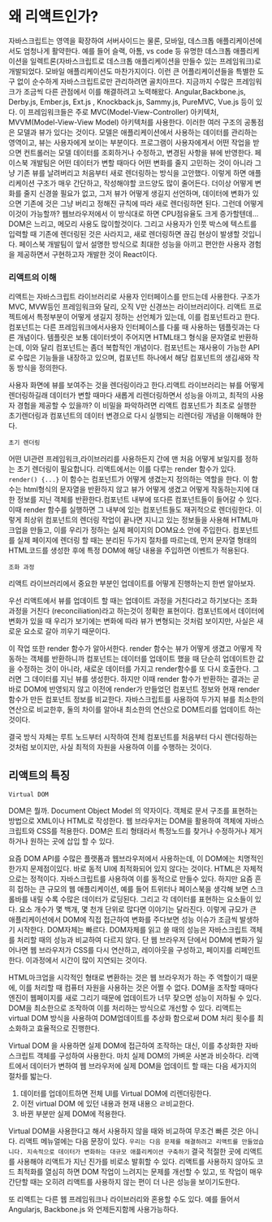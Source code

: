 # 왜 리액트인가?

자바스크립트는 영역을 확장하여 서버사이드는 물론, 모바일, 데스크톱 애플리케이션에서도 엄청나게 활약한다.
예를 들어 슬랙, 아톰, vs code 등 유명한 데스크톱 애플리케이션을 일렉트론(자바스크립트로 데스크톱 애플리케이션을 만들수 있는 프레임워크)로 개발되었다.
모바일 애플리케이션도 마찬가지이다.
이런 큰 어플리케이션들을 특별한 도구 없이 순수하게 자바스크립트로만 관리하려면 골치아프다. 지금까지 수많은 프레임워크가 조금씩 다른 관점에서 이를 해결하려고 노력해왔다. Angular,Backbone.js, Derby.js, Ember.js, Ext.js , Knockback.js, Sammy.js, PureMVC, Vue.js 등이 있다.
이 프레임워크들은 주로 MVC(Model-View-Controller) 아키텍처, MVVM(Model-View-View Model) 아키텍처를 사용한다. 이러한 여러 구조의 공통점은 모델과 뷰가 있다는 것이다. 모델은 애플리케이션에서 사용하는 데이터를 관리하는 영역이고, 뷰는 사용자에게 보이는 부분이다. 프로그램이 사용자에게서 어떤 작업을 받으면 컨트롤러는 모델 데이터를 조회하거나 수정하고, 변경된 사항을 뷰에 반영한다.
페이스북 개발팀은 어떤 데이터가 변할 때마다 어떤 변화를 줄지 고민하는 것이 아니라 그냥 기존 뷰를 날려버리고 처음부터 새로 렌더링하는 방식을 고안했다. 이렇게 하면 애플리케이션 구조가 매우 간단하고, 작성해야할 코드양도 많이 줄어든다. 더이상 어떻게 변화를 줄지 신경쓸 필요가 없고, 그저 뷰가 어떻게 생길지 선언하며, 데이터에 변화가 있으면 기존에 것은 그냥 버리고 정해진 규칙에 따라 새로 렌더링하면 된다. 그런데 어떻게 이것이 가능할까? 웹브라우저에서 이 방식대로 하면  CPU점유율도 크게 증가할텐데... DOM은 느리고, 메모리 사용도 많이할것이다. 그리고 사용자가 인풋 박스에 텍스트를 입력할 때 기존에 렌더링된 것은 사라지고, 새로 렌더링하면 끊김 현상이 발생할 것입니다. 페이스북 개발팀이 앞서 설명한 방식으로 최대한 성능을 아끼고 편안한 사용자 경험을 제공하면서 구현하고자 개발한 것이 React이다.

### 리액트의 이해

리액트는 자바스크립트 라이브러리로 사용자 인터페이스를 만드는데 사용한다. 구조가 MVC, MVW등인 프레임워크와 달리, 오직 V만 신경쓰는 라이브러리이다.
리액트 프로젝트에서 특정부분이 어떻게 생길지 정하는 선언체가 있는데, 이를 컴포넌트라고 한다. 컴포넌트는 다른 프레임워크에서사용자 인터페이스를 다룰 때 사용하는 템플릿과는 다른 개념이다. 템플릿은 보통 데이터셋이 주어지면 HTML태그 형식을 문자열로 반환하는데, 이와 달리 컴포넌트는 좀더 복합적인 개념이다. 컴포넌트는 재사용이 가능한 API로 수많은 기능들을 내장하고 있으며, 컴포넌트 하나에서 해당 컴포넌트의 생김새와 작동 방식을 정의한다.

사용자 화면에 뷰를 보여주는 것을 렌더링이라고 한다.리액트 라이브러리는 뷰를 어떻게 렌더링하길래 데이터가 변할 때마다 새롭게 리렌더링하면서 성능을 아끼고, 최적의 사용자 경험을 제공할 수 있을까? 이 비밀을 파악하려면 리액트 컴포넌트가 최초로 실행한 초기렌더링과 컴포넌트의 데이터 변경으로 다시 실행되는 리렌더링 개념을 이해해야 한다.

`초기 렌더링`

어떤 UI관련 프레임워크,라이브러리를 사용하든지 간에 맨 처음 어떻게 보일지를 정하는 초기 렌더링이 필요합니다. 리액트에서는 이를 다루는 render 함수가 있다.
`render() {...}`
이 함수는 컴포넌트가 어떻게 생겼는지 정의하는 역할을 한다. 이 함수는 html형식의 문자열을 반환하지 않고 뷰가 어떻게 생겼고 어떻게 작동하는지에 대한 정보를 지닌 객체를 반환한다.컴포넌트 내부에 또다른 컴포넌트들이 들어갈 수 있다. 이때 render 함수를 실행하면 그 내부에 있는 컴포넌트들도 재귀적으로 렌더링한다.
이렇게 최상위 컴포넌트의 렌더링 작업이 끝나면 지니고 있는 정보들을 사용해 HTML마크업을 만들고, 이를 우리가 정하는 실제 페이지의 DOM요소 안에 주입한다. 컴포넌트를 실제 페이지에 렌더링 할 때는 분리된 두가지 절차를 따르는데, 먼저 문자열 형태의 HTML코드를 생성한 후에 특정 DOM에 해당 내용을 주입하면 이벤트가 적용된다.

`조화 과정`

리액트 라이브러리에서 중요한 부분인 업데이트를 어떻게 진행하는지 한번 알아보자.

우선 리액트에서 뷰를 업데이트 할 때는 업데이트 과정을 거친다라고 하기보다는 조화 과정을 거친다 (reconciliation)라고 하는것이 정확한 표현이다. 컴포넌트에서 데이터에 변화가 있을 때 우리가 보기에는 변화에 따라 뷰가 변형되는 것처럼 보이지만, 사실은 새로운 요소로 갈아 끼우기 때문이다.

이 작업 또한 render 함수가 알아서한다. render 함수는 뷰가 어떻게 생겼고 어떻게 작동하는 객체를 반환하니까 컴포넌트는 데이터를 업데이트 했을 때 단순히 업데이트한 값을 수정하는 것이 아니라, 새로운 데이터를 가지고 render함수를 또 다시 호출한다. 그러면 그 데이터를 지닌 뷰를 생성한다. 하지만 이때 render 함수가 반환하는 결과는 곧바로 DOM에 반영되지 않고 이전에 render가 만들었던 컴포넌트 정보와 현재 render 함수가 만든 컴포넌트 정보를 비교한다. 자바스크립트를 사용하여 두가지 뷰를 최소한의 연산으로 비교한후, 둘의 차이를 알아내 최소한의 연산으로 DOM트리를 업데이트 하는 것이다.

결국 방식 자체는 루트 노드부터 시작하여 전체 컴포넌트를 처음부터 다시 렌더링하는 것처럼 보이지만, 사실 최적의 자원을 사용하여 이를 수행하는 것이다.

## 리액트의 특징

`Virtual DOM`

DOM은 뭘까. Document Object Model 의 약자이다. 객체로 문서 구조를 표현하는 방법으로 XML이나 HTML로 작성한다.
웹 브라우저는 DOM을 활용하여 객체에 자바스크립트와 CSS를 적용한다. DOM은 트리 형태라서 특정노드를 찾거나 수정하거나 제거하거나 원하는 곳에 삽입 할 수 있다.

요즘 DOM API를 수많은 플랫폼과 웹브라우저에서 사용하는데, 이 DOM에는 치명적인 한가지 문제점이있다. 바로 동적 UI에 최적화되어 있지 않다는 것이다. HTML은 자체적으로는 정적이다. 자바스크립트를 사용하여 이를 동적으로 만들수 있다. 하지만 요즘 흔히 접하는 큰 규모의 웹 애플리케이션, 예를 들어 트위터나 페이스북을 생각해 보면 스크롤바를 내릴 수록 수많은 데이터가 로딩된다. 그리고 각 데이터를 표현하는 요소들이 있다. 요소 개수가 몇 백개, 몇 천개 단위로 많다면 이야기는 달라진다. 이렇게 규모가 큰 애플리케이션에서 DOM에 직접 접근하여 변화를 주다보면 성능 이슈가 조금씩 발생하기 시작한다. DOM자체는 빠르다. DOM자체를 읽고 쓸 때의 성능은 자바스크립트 객체를 처리할 때의 성능과 비교하여 다르지 않다. 단 웹 브라우저 단에서 DOM에 변화가 일어나면 웹 브라우저가 CSS를 다시 연산하고, 레이아웃을 구성하고, 페이지를 리페인트한다. 이과정에서 시간이 많이 지연되는 것이다.

HTML마크업을 시각적인 형태로 변환하는 것은 웹 브라우저가 하는 주 역할이기 때문에, 이를 처리할 때 컴퓨터 자원을 사용하는 것은 어쩔 수 없다. DOM을 조작할 때마다 엔진이 웹페이지를 새로 그리기 때문에 업데이트가 너무 잦으면 성능이 저하될 수 있다. DOM을 최소한으로 조작하여 이를 처리하는 방식으로 개선할 수 있다. 
리액트는 virtual DOM 방식을 사용하여 DOM업데이트를 추상화 함으로써 DOM 처리 횟수를 최소화하고 효율적으로 진행한다.

Virtual DOM 을 사용하면 실제 DOM에 접근하여 조작하는 대신, 이를 추상화한 자바스크립트 객체를 구성하여 사용한다. 마치 실제  DOM의  가벼운 사본과 비슷하다. 리액트에서 데이터가 변하여 웹 브라우저에 실제 DOM을 업데이트 할 때는 다음 세가지의 절차를 밟는다.
1. 데이터를 업데이트하면 전체 UI를 Virtual DOM에 리렌더링한다.
2. 이전 virtual DOM 에 있던 내용과 현재 내용으 ㄹ비교한다.
3. 바뀐 부분만 실제 DOM에 적용한다.

Virtual DOM을 사용한다고 해서 사용하지 않을 때와 비교하여 무조건 빠른 것은 아니다. 리액트 메뉴얼에는 다음 문장이 있다.
`우리는 다음 문제를 해결하려고 리액트를 만들었습니다. 지속적으로 데이터가 변화하는 대규모 애플리케이션 구축하기` 결국 적절한 곳에 리액트를 사용해야 리액트가 지닌 진가를 비로소 발휘할 수 있다. 리액트를 사용하지 않아도 코드 최적화를 열심히 하면 DOM 작업이 느려지는 문제를 개선할 수 있고, 또 작업이 매우 간단할 때는 오히려 리액트를 사용하지 않는 편이 더 나은 성능을 보이기도한다.

또 리액트는 다른 웹 프레임워크나 라이브러리와 혼용할 수도 있다. 예를 들어서 Angularjs, Backbone.js 와 언제든지함께 사용가능하다.